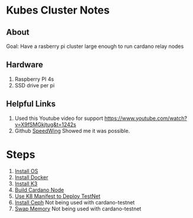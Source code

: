 # Kubes Cluster Notes

## About

Goal:  Have a rasberry pi cluster large enough to run cardano relay nodes

## Hardware
1. Raspberry PI 4s
1. SSD drive per pi

## Helpful Links
1. Used this Youtube video for support https://www.youtube.com/watch?v=X9fSMGkjtug&t=1242s
1. Github [SpeedWing](https://github.com/speedwing/cardano-staking-pool-edu) Showed me it was possible.

# Steps
1. [Install OS](Ubuntu20-4-3LTS-Install.MD)
1. [Install Docker](Docker-Install.MD)
1. [Install K3](K3-Innstall.MD)
1. [Build Cardano Node](https://github.com/speedwing/cardano-staking-pool-edu/blob/master/BUILD_CARDANO_NODE.md)
1. [Use K8 Manifest to Deploy TestNet](Cardano-Node-Spec.MD)
1. [Install Ceph](Ceph-Install.MD) Not being used with cardano-testnet
1. [Swap Memory](MicroSD-Swap.MD) Not being used with cardano-testnet 


   

    


